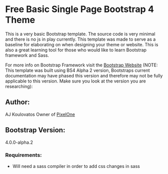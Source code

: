 # Free Basic Single Page Bootstrap 4 Theme

This is a very basic Bootstrap template. The source code is very minimal and there is no js in play currently. This template was made to serve as a baseline for elaborating on when designing your theme or website. This is also a great learning tool for those who would like to learn Bootstrap framework and Sass.  

For more info on Bootstrap Framework visit the [Bootstrap Website](https://v4-alpha.getbootstrap.com/getting-started/introduction/) (NOTE: This template was built using BS4 Alpha 2 version, Bootstraps current documentation may have phased this version and therefore may not be fully applicable to this version. Make sure you look at the version you are researching):

## Author:

AJ Koulovatos Owner of [PixelOne](http://pixelonedigital.com)

## Bootstrap Version:

4.0.0-alpha.2

### Requirements:

- Will need a sass compiler in order to add css changes in sass
